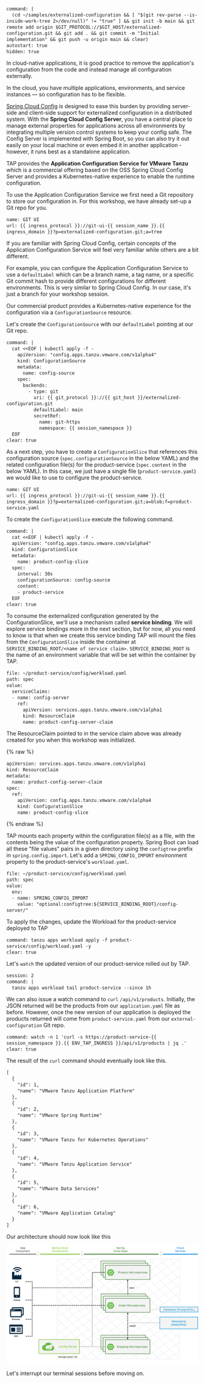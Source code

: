 ```terminal:execute
command: |
  (cd ~/samples/externalized-configuration && [ "$(git rev-parse --is-inside-work-tree 2>/dev/null)" != "true" ] && git init -b main && git remote add origin $GIT_PROTOCOL://$GIT_HOST/externalized-configuration.git && git add . && git commit -m "Initial implementation" && git push -u origin main && clear)
autostart: true
hidden: true
```

In cloud-native applications, it is good practice to remove the application's configuration from the code and instead manage all configuration externally.

In the cloud, you have multiple applications, environments, and service instances — so configuration has to be flexible.

[Spring Cloud Config](https://docs.spring.io/spring-cloud-config/docs/current/reference/html/) is designed to ease this burden by providing server-side and client-side support for externalized configuration in a distributed system. 
With the **Spring Cloud Config Server**, you have a central place to manage external properties for applications across all environments by integrating multiple version control systems to keep your config safe.
The Config Server is implemented with Spring Boot, so you can also try it out easily on your local machine or even embed it in another application - however, it runs best as a standalone application.

TAP provides the **Application Configuration Service for VMware Tanzu** which is a commercial offering based on the OSS Spring Cloud Config Server and provides a Kubernetes-native experience to enable the runtime configuration.

To use the Application Configuration Service we first need a Git repository to store our configuration in.  For this workshop, we have already set-up a Git repo for you.

```dashboard:reload-dashboard
name: GIT UI
url: {{ ingress_protocol }}://git-ui-{{ session_name }}.{{ ingress_domain }}?p=externalized-configuration.git;a=tree
```

If you are familiar with Spring Cloud Config, certain concepts of the Application Configuration Service will feel very familiar while others are a bit different.

For example, you can configure the Application Configuration Service to use a `defaultLabel` which can be a branch name, a tag name, or a specific Git commit hash to provide different configurations for different environments.  This is very similar to Spring Cloud Config.  In our case, it's just a branch for your workshop session.

Our commercial product provides a Kubernetes-native experience for the configuration via a `ConfigurationSource` resource.

Let's create the `ConfigurationSource` with our `defaultLabel` pointing at our Git repo.

```terminal:execute
command: |
  cat <<EOF | kubectl apply -f -
    apiVersion: "config.apps.tanzu.vmware.com/v1alpha4"
    kind: ConfigurationSource
    metadata:
      name: config-source
    spec:
      backends:
        - type: git
          uri: {{ git_protocol }}://{{ git_host }}/externalized-configuration.git
          defaultLabel: main
          secretRef:
            name: git-https
            namespace: {{ session_namespace }}
  EOF
clear: true
```

As a next step, you have to create a `ConfigurationSlice` that references this configuration source (`spec.configurationSource` in the below YAML) and the related configuration file(s) for the product-service (`spec.content` in the below YAML).
In this case, we just have a single file (`product-service.yaml`) we would like to use to configure the product-service.

```dashboard:reload-dashboard
name: GIT UI
url: {{ ingress_protocol }}://git-ui-{{ session_name }}.{{ ingress_domain }}?p=externalized-configuration.git;a=blob;f=product-service.yaml
```

To create the `ConfigurationSlice` execute the following command.

```terminal:execute
command: |
  cat <<EOF | kubectl apply -f -
  apiVersion: "config.apps.tanzu.vmware.com/v1alpha4"
  kind: ConfigurationSlice
  metadata:
    name: product-config-slice
  spec:
    interval: 30s
    configurationSource: config-source
    content:
    - product-service
  EOF
clear: true
```

To consume the externalized configuration generated by the ConfigurationSlice, we'll use a mechanism called **service binding**.  We will explore service bindings more in the next section, but for now, all you need to know
is that when we create this service binding TAP will mount the files from the `ConfigurationSlice` inside the container at `SERVICE_BINDING_ROOT/<name of service claim>`.  `SERVICE_BINDING_ROOT` is the name of an environment variable that will be set within the container by TAP.

```editor:insert-value-into-yaml
file: ~/product-service/config/workload.yaml
path: spec
value:
  serviceClaims:
  - name: config-server
    ref:
      apiVersion: services.apps.tanzu.vmware.com/v1alpha1
      kind: ResourceClaim
      name: product-config-server-claim
```

The ResourceClaim pointed to in the service claim above was already created for you when this workshop was initialized.

{% raw %}
```
apiVersion: services.apps.tanzu.vmware.com/v1alpha1
kind: ResourceClaim
metadata:
  name: product-config-server-claim
spec:
  ref:
    apiVersion: config.apps.tanzu.vmware.com/v1alpha4
    kind: ConfigurationSlice
    name: product-config-slice
```
{% endraw %}

TAP mounts each property within the configuration file(s) as a file, with the contents being 
the value of the configuration property.  Spring Boot can load all these "file values" pairs in a given directory using the `configtree` prefix in `spring.config.import`.  Let's add a `SPRING_CONFIG_IMPORT` environment property to the product-service's `workload.yaml`.

```editor:insert-value-into-yaml
file: ~/product-service/config/workload.yaml
path: spec
value:
  env:
  - name: SPRING_CONFIG_IMPORT
    value: "optional:configtree:${SERVICE_BINDING_ROOT}/config-server/"   
```

To apply the changes, update the Workload for the product-service deployed to TAP
```terminal:execute
command: tanzu apps workload apply -f product-service/config/workload.yaml -y
clear: true
```
Let's `watch` the updated version of our product-service rolled out by TAP.

```terminal:execute
session: 2
command: |
  tanzu apps workload tail product-service --since 1h
```

We can also issue a watch command to `curl` `/api/v1/products`.  Initially, the JSON returned will be the products from our `application.yaml` file as before.  However, once the 
new version of our application is deployed the products returned will come from `product-service.yaml` from our `external-configuration` Git repo.
```terminal:execute
command: watch -n 1 'curl -s https://product-service-{{ session_namespace }}.{{ ENV_TAP_INGRESS }}/api/v1/products | jq .'
clear: true
```

The result of the `curl` command should eventually look like this.

```
[
  {
    "id": 1,
    "name": "VMware Tanzu Application Platform"
  },
  {
    "id": 2,
    "name": "VMware Spring Runtime"
  },
  {
    "id": 3,
    "name": "VMware Tanzu for Kubernetes Operations"
  },
  {
    "id": 4,
    "name": "VMware Tanzu Application Service"
  },
  {
    "id": 5,
    "name": "VMware Data Services"
  },
  {
    "id": 6,
    "name": "VMware Application Catalog"
  }
]
```

Our architecture should now look like this

![Updated architecture with Configuration Service](../images/microservice-architecture-config.png)

Let's interrupt our terminal sessions before moving on.

```terminal:interrupt-all
```
